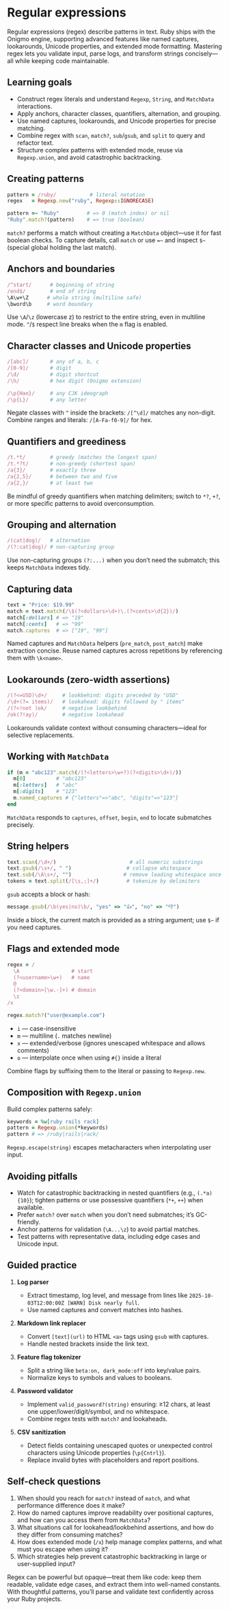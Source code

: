 # Regular expressions

Regular expressions (regex) describe patterns in text. Ruby ships with the Onigmo engine, supporting advanced features like named captures, lookarounds, Unicode properties, and extended mode formatting. Mastering regex lets you validate input, parse logs, and transform strings concisely—all while keeping code maintainable.

## Learning goals

- Construct regex literals and understand `Regexp`, `String`, and `MatchData` interactions.
- Apply anchors, character classes, quantifiers, alternation, and grouping.
- Use named captures, lookarounds, and Unicode properties for precise matching.
- Combine regex with `scan`, `match?`, `sub`/`gsub`, and `split` to query and refactor text.
- Structure complex patterns with extended mode, reuse via `Regexp.union`, and avoid catastrophic backtracking.

## Creating patterns

```ruby
pattern = /ruby/           # literal notation
regex   = Regexp.new("ruby", Regexp::IGNORECASE)

pattern =~ "Ruby"         # => 0 (match index) or nil
"Ruby".match?(pattern)    # => true (boolean)
```

`match?` performs a match without creating a `MatchData` object—use it for fast boolean checks. To capture details, call `match` or use `=~` and inspect `$~` (special global holding the last match).

## Anchors and boundaries

```ruby
/^start/      # beginning of string
/end$/        # end of string
\A\w+\Z      # whole string (multiline safe)
\bword\b     # word boundary
```

Use `\A`/`\z` (lowercase z) to restrict to the entire string, even in multiline mode. `^`/`$` respect line breaks when the `m` flag is enabled.

## Character classes and Unicode properties

```ruby
/[abc]/       # any of a, b, c
/[0-9]/       # digit
/\d/          # digit shortcut
/\h/          # hex digit (Onigmo extension)

/\p{Han}/     # any CJK ideograph
/\p{L}/       # any letter
```

Negate classes with `^` inside the brackets: `/[^\d]/` matches any non-digit. Combine ranges and literals: `/[A-Fa-f0-9]/` for hex.

## Quantifiers and greediness

```ruby
/t.*t/        # greedy (matches the longest span)
/t.*?t/       # non-greedy (shortest span)
/a{3}/        # exactly three
/a{2,5}/      # between two and five
/a{2,}/       # at least two
```

Be mindful of greedy quantifiers when matching delimiters; switch to `*?`, `+?`, or more specific patterns to avoid overconsumption.

## Grouping and alternation

```ruby
/(cat|dog)/   # alternation
/(?:cat|dog)/ # non-capturing group
```

Use non-capturing groups `(?:...)` when you don’t need the submatch; this keeps `MatchData` indexes tidy.

## Capturing data

```ruby
text = "Price: $19.99"
match = text.match(/\$(?<dollars>\d+)\.(?<cents>\d{2})/)
match[:dollars] # => "19"
match[:cents]   # => "99"
match.captures  # => ["19", "99"]
```

Named captures and `MatchData` helpers (`pre_match`, `post_match`) make extraction concise. Reuse named captures across repetitions by referencing them with `\k<name>`.

## Lookarounds (zero-width assertions)

```ruby
/(?<=USD)\d+/     # lookbehind: digits preceded by "USD"
/\d+(?= items)/   # lookahead: digits followed by " items"
/(?<!not )ok/     # negative lookbehind
/ok(?!ay)/        # negative lookahead
```

Lookarounds validate context without consuming characters—ideal for selective replacements.

## Working with `MatchData`

```ruby
if (m = "abc123".match(/(?<letters>\w+?)(?<digits>\d+)/))
  m[0]          # "abc123"
  m[:letters]   # "abc"
  m[:digits]    # "123"
  m.named_captures # {"letters"=>"abc", "digits"=>"123"}
end
```

`MatchData` responds to `captures`, `offset`, `begin`, `end` to locate submatches precisely.

## String helpers

```ruby
text.scan(/\d+/)                        # all numeric substrings
text.gsub(/\s+/, " ")                  # collapse whitespace
text.sub(/\A\s+/, "")                 # remove leading whitespace once
tokens = text.split(/[\s,;]+/)         # tokenize by delimiters
```

`gsub` accepts a block or hash:

```ruby
message.gsub(/\b(yes|no)\b/, "yes" => "👍", "no" => "👎")
```

Inside a block, the current match is provided as a string argument; use `$~` if you need captures.

## Flags and extended mode

```ruby
regex = /
  \A                 # start
  (?<username>\w+)   # name
  @
  (?<domain>[\w.-]+) # domain
  \z
/x

regex.match?("user@example.com")
```

- `i` — case-insensitive
- `m` — multiline (`.` matches newline)
- `x` — extended/verbose (ignores unescaped whitespace and allows comments)
- `o` — interpolate once when using `#{}` inside a literal

Combine flags by suffixing them to the literal or passing to `Regexp.new`.

## Composition with `Regexp.union`

Build complex patterns safely:

```ruby
keywords = %w[ruby rails rack]
pattern = Regexp.union(*keywords)
pattern # => /ruby|rails|rack/
```

`Regexp.escape(string)` escapes metacharacters when interpolating user input.

## Avoiding pitfalls

- Watch for catastrophic backtracking in nested quantifiers (e.g., `(.*a){10}`); tighten patterns or use possessive quantifiers (`*+`, `++`) when available.
- Prefer `match?` over `match` when you don’t need submatches; it’s GC-friendly.
- Anchor patterns for validation (`\A...\z`) to avoid partial matches.
- Test patterns with representative data, including edge cases and Unicode input.

## Guided practice

1. **Log parser**
   - Extract timestamp, log level, and message from lines like `2025-10-03T12:00:00Z [WARN] Disk nearly full`.
   - Use named captures and convert matches into hashes.

2. **Markdown link replacer**
   - Convert `[text](url)` to HTML `<a>` tags using `gsub` with captures.
   - Handle nested brackets inside the link text.

3. **Feature flag tokenizer**
   - Split a string like `beta:on, dark_mode:off` into key/value pairs.
   - Normalize keys to symbols and values to booleans.

4. **Password validator**
   - Implement `valid_password?(string)` ensuring: ≥12 chars, at least one upper/lower/digit/symbol, and no whitespace.
   - Combine regex tests with `match?` and lookaheads.

5. **CSV sanitization**
   - Detect fields containing unescaped quotes or unexpected control characters using Unicode properties (`\p{Cntrl}`).
   - Replace invalid bytes with placeholders and report positions.

## Self-check questions

1. When should you reach for `match?` instead of `match`, and what performance difference does it make?
2. How do named captures improve readability over positional captures, and how can you access them from `MatchData`?
3. What situations call for lookahead/lookbehind assertions, and how do they differ from consuming matches?
4. How does extended mode (`/x`) help manage complex patterns, and what must you escape when using it?
5. Which strategies help prevent catastrophic backtracking in large or user-supplied input?

Regex can be powerful but opaque—treat them like code: keep them readable, validate edge cases, and extract them into well-named constants. With thoughtful patterns, you’ll parse and validate text confidently across your Ruby projects.
